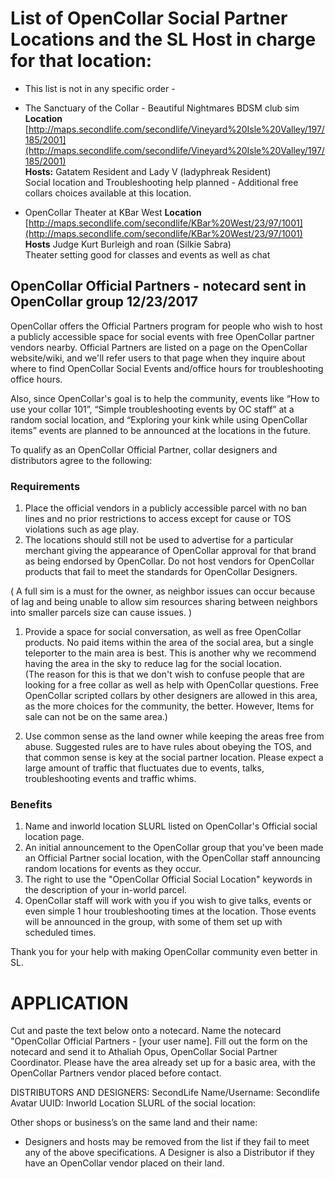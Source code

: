 # List of OpenCollar Social Partner Locations and the SL Host in charge for that location:

- This list is not in any specific order -
 
- The Sanctuary of the Collar - Beautiful Nightmares BDSM club sim  
**Location** 
[http://maps.secondlife.com/secondlife/Vineyard%20Isle%20Valley/197/185/2001](http://maps.secondlife.com/secondlife/Vineyard%20Isle%20Valley/197/185/2001)  
**Hosts:**  Gatatem Resident and Lady V (ladyphreak Resident)  
Social location and Troubleshooting help planned - Additional free collars choices available at this location.

- OpenCollar Theater at KBar West
**Location** [http://maps.secondlife.com/secondlife/KBar%20West/23/97/1001](http://maps.secondlife.com/secondlife/KBar%20West/23/97/1001)  
**Hosts** Judge Kurt Burleigh and roan (Silkie Sabra)  
Theater setting good for classes and events as well as chat  


## OpenCollar Official Partners   - notecard sent in OpenCollar group 12/23/2017

OpenCollar offers the Official Partners program for people who wish to host a publicly accessible space for social events with free OpenCollar partner vendors nearby.   Official Partners are listed on a page on the OpenCollar website/wiki, and we'll refer users to that page when they inquire about where to find OpenCollar Social Events and/office hours for troubleshooting office hours.  

Also, since OpenCollar's goal is to help the community, events like “How to use your collar 101”, “Simple troubleshooting events by OC staff” at a random social location, and “Exploring your kink while using OpenCollar items” events are planned to be announced at the locations in the future.

To qualify as an OpenCollar Official Partner, collar designers and distributors agree to the following:

### Requirements
 
1. Place the official vendors in a publicly accessible parcel with no ban lines and no prior restrictions to access except for cause or TOS violations such as age play.  
2.  The locations should still not be used to advertise for a particular merchant giving the appearance of OpenCollar approval for that brand as being endorsed by OpenCollar.   Do not host vendors for OpenCollar products that fail to meet the standards for OpenCollar Designers. 

( A full sim is a must for the owner, as neighbor issues can occur because of lag and being unable to allow sim resources sharing between neighbors into smaller parcels size can cause issues.  )


1. Provide a space for social conversation, as well as free OpenCollar products.  No paid items within the area of the social area, but a single teleporter to the main area is best.  This is another why we recommend having the area in the sky to reduce lag for the social location.  
(The reason for this is that we don't wish to confuse people that are looking for a free collar as well as help with OpenCollar questions.   Free OpenCollar scripted collars by other designers are allowed in this area, as the more choices for the community, the better. However, Items for sale can not be on the same area.)

2. Use common sense as the land owner while keeping the areas free from abuse. Suggested rules are to have rules about obeying the TOS, and that common sense is key at the social partner location.  Please expect a large amount of traffic that fluctuates due to events, talks, troubleshooting events and traffic whims.   

### Benefits

1. Name and inworld location SLURL listed on OpenCollar's Official social location page.
2. An initial announcement to the OpenCollar group that you've been made an Official Partner social location, with the OpenCollar staff announcing random locations for events as they occur.
3. The right to use the "OpenCollar Official Social Location" keywords in the description of your in-world parcel.
4.  OpenCollar staff will work with you if you wish to give talks, events or even simple 1 hour troubleshooting times at the location. Those events will be announced in the group, with some of them set up with scheduled times.   

Thank you for your help with making OpenCollar community even better in SL. 

# APPLICATION

Cut and paste the text below onto a notecard.  Name the notecard "OpenCollar Official Partners - [your user name].  Fill out the form on the notecard and send it to Athaliah Opus, OpenCollar Social Partner Coordinator.  Please have the area already set up for a basic area, with the OpenCollar Partners vendor placed before contact.

DISTRIBUTORS AND DESIGNERS:
SecondLife Name/Username:
Secondlife Avatar UUID:
Inworld Location SLURL of the social location:

Other shops or business’s on the same land and their name:

* Designers and hosts may be removed from the list if they fail to meet any of the above specifications.  A Designer is also a Distributor if they have an OpenCollar vendor placed on their land. 
